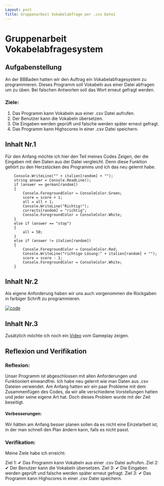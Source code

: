 ```yaml
---
Layout: post
Title: Gruppenarbeit Vokabelabfrage per .csv Datei
---
```


# Gruppenarbeit Vokabelabfragesystem

## Aufgabenstellung

An der BBBaden hatten wir den Auftrag ein Vokabelabfragesystem zu programmieren. Dieses Programm soll Vokabeln aus einer Datei abfragen um zu üben. Bei falschen Antworten soll das Wort erneut gefragt werden.

### Ziele:
1. Das Programm kann Vokabeln aus einer .csv Datei aufrufen.
2. Der Benutzer kann die Vokabeln übersetzen.
3. Die Eingaben werden geprüft und falsche werden später erneut gefragt.
4. Das Programm kann Highscores in einer .csv Datei speichern.

## Inhalt Nr.1
Für den Anfang möchte ich hier den Teil meines Codes Zeigen, der die Eingaben mit den Daten aus der Datei vergleicht. Denn diese Funktion gehört zu den Herzstücken des Programms und ich das neu gelernt habe.
```
    Console.WriteLine("" + italien[random] + "");
    string answer = Console.ReadLine();
    if (answer == german[random])
    {
        Console.ForegroundColor = ConsoleColor.Green;
        score = score + 1;
        all = all + 1;
        Console.WriteLine("Richtig!");
        corrects[random] = "richtig";
        Console.ForegroundColor = ConsoleColor.White;
    }
    else if (answer == "stop")
    {
        all = 50;
    }
    else if (answer != italien[random])
    {
        Console.ForegroundColor = ConsoleColor.Red;
        Console.WriteLine("richtige Lösung:" + italien[random] + "");
        score = score - 1;
        Console.ForegroundColor = ConsoleColor.White;
    }
```

## Inhalt Nr.2
Als eigene Anforderung haben wir uns auch vorgenommen die Rückgaben in farbiger Schrift zu programmieren.

[![code](https://snipboard.io/7nqWZF.jpg)](https://snipboard.io/7nqWZF.jpg)
## Inhalt Nr.3

Zusätzlich möchte ich noch ein [Video](https://youtu.be/s2Fcle4nVS8) vom Gameplay zeigen.

## Reflexion und Verifikation

### Reflexion:
Unser Programm ist abgeschlossen mit allen Anforderungen und Funktioniert einwandfrei. 
Ich habe neu gelernt wie man Daten aus .csv Dateien verwendet. 
Am Anfang hatten wir ein paar Probleme mit dem Zusammenfügen des Codes, da wir alle verschiedene Vorstellungen hatten und jeder seine eigene Art hat. Doch dieses Problem wurde mit der Zeit beseitigt.

#### Verbesserungen: 
Wir hätten am Anfang besser planen sollen da es nicht eine Einzelarbeit ist, in der man schnell den Plan ändern kann, falls es nicht passt.

### Verifikation:
Meine Ziele habe ich erreicht:

Ziel 1: ✔ Das Programm kann Vokabeln aus einer .csv Datei aufrufen.
Ziel 2: ✔ Der Benutzer kann die Vokabeln übersetzen.
Ziel 3: ✔ Die Eingaben werden geprüft und falsche werden später erneut gefragt.
Ziel 3: ✔ Das Programm kann Highscores in einer .csv Datei speichern.
